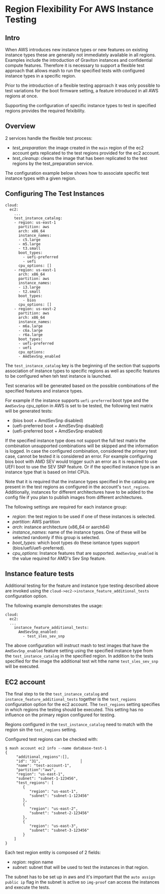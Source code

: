 
# Region Flexibility For AWS Instance Testing

## Intro
When AWS introduces new instance types or new features on existing instance
types these are generally not immediately available in all regions. Examples
include the introduction of Graviton instances and confidential compute
features. Therefore it is necessary to support a flexible test approach
that allows mash to run the specified tests with configured instance types
in a specific region.

Prior to the introduction of a flexible testing approach it was only possible
to test variations for the boot firmware setting, a feature introduced in all
AWS regions at once.

Supporting the configuration of specific instance types to test in specified
regions provides the required felxibility.

## Overview

2 services handle the flexible test process:
- *test_preparation*: the image created in the `main` region of the ec2 account
gets replicated to the test regions provided for the ec2 account.
- *test_cleanup*: cleans the image that has been replicated to the test regions
by the test_preparation service.

The configuration example below shows how to associate specific test instance
types with a given region.

## Configuring The Test Instances

```
cloud:
  ec2:
    ...
    test_instance_catalog:
    - region: us-east-1
      partition: aws
      arch: x86_64
      instance_names:
      - c5.large
      - m5.large
      - t3.small
      boot_types:
        - uefi-preferred
        - uefi
      cpu_options: []
    - region: us-east-1
      arch: x86_64
      partition: aws
      instance_names:
      - i3.large
      - t2.small
      boot_types:
        - bios
      cpu_options: []
    - region: us-east-2
      partition: aws
      arch: x86_64
      instance_names:
      - m6a.large
      - c6a.large
      - r6a.large
      boot_types:
      - uefi-preferred
      - uefi
      cpu_options:
      - AmdSevSnp_enabled
```

The `test_instance_catalog` key is the beginning of the section that supports
association of instance types to specific regions as well as specific
features to be configured when teh test instance is launched.

Test scenarios will be generated based on the possible combinations of the
specified features and instance types.

For example if the instance supports `uefi-preferred` boot type and the
`AmdSevSnp` cpu_option in AWS is set to be tested, the following test
matrix will be generated
tests:
  - (bios boot + AmdSevSnp disabled)
  - (uefi-preferred boot + AmdSevSnp disabled)
  - (uefi-preferred boot + AmdSevSnp enabled)

If the specified instance type does not support the full test matrix
the combination unsupported combinations will be skipped and the
information is logged. In case the configured combination, considered
the primary test case, cannot be tested it is considered an error. For
example configuring bios boot with AMD SEV would trigger such an error as
it is required to use UEFI boot to use the SEV SNP feature. Or if the specified
instance type is an instance type that is based on Intel CPUs.

Note that it is required that the instance types specified in the catalog
are present in the test regions as configured in the account's `test_regions`.
Additionally, instances for different architectures have to be added to the
config file if you plan to publish images from different architectures.

The following settings are required for each instance group:
 - *region*: the test region to be used if one of these instances is
 selected.
 - *partition*: AWS partition
 - *arch*: instance architecture (x86_64 or aarch64)
 - *instance_names*: name of the instance types. One of these will be selected
 randomly if this group is selected.
 - *boot_types*: which boot types do these isntance types support
 (bios/uefi/uefi-preferred).
 - *cpu_options*: Instance features that are supported. `AmdSevSnp_enabled` is
 the value required for AMD's Sev Snp feature.


## Instance feature tests

Additional testing for the feature and instance type testing described above
are invoked using the `cloud->ec2->instance_feature_additional_tests`
configuration option.

The following example demonstrates the usage:

```
cloud:
  ec2:
  ...
    instance_feature_additional_tests:
      AmdSevSnp_enabled:
        - test_sles_sev_snp
```

The above configuration will instruct mash to test images that have the
`AmdSevSnp_enabled` feature setting using the specified instance type from
the `test_instance_catalog` in the specified region. In addition to the
tests specified for the image the additional test wit hthe name
`test_sles_sev_snp` will be executed.

## EC2 account

The final step to tie the `test_instance_catalog` and
`instance_feature_additional_tests` together is the `test_regions` configuration
option for the ec2 account. The `test_regions` setting specifies in which
regions the testing should be executed. This setting has no influence on the
primary region configured for testing.

Regions configured in the `test_instance_catalog` need to match with the
region sin the `test_regions` setting.

Configured test regions can be checked with:

```
$ mash account ec2 info --name database-test-1
{
     "additional_regions":[],
     "id": "31",                  │
     "name": "test-account-1",
     "partition":"aws",
     "region": "us-east-1",
     "subnet": "subnet-1-123456",
     "test_regions": [
        {
           "region": "us-east-1",
           "subnet": "subnet-1-123456"
        },
        {
           "region": "us-east-2",
           "subnet": "subnet-2-123456"
        },
        {
           "region": "us-east-3",
           "subnet": "subnet-3-123456"
        }
    ]
}
```

Each test region entity is composed of 2 fields:
  - *region*: region name
  - *subnet*: subnet that will be used to test the instances in that region.

The subnet has to be set up in aws and it's important that the
`auto assign public ip` flag in the subnet is active so `img-proof` can access
the instances and execute the tests.

